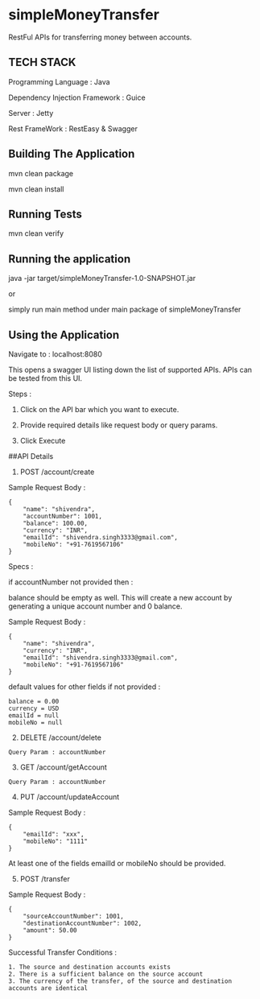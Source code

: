 # simpleMoneyTransfer

RestFul APIs for transferring money between accounts.

## TECH STACK

Programming Language : Java

Dependency Injection Framework : Guice

Server : Jetty

Rest FrameWork : RestEasy & Swagger

## Building The Application

mvn clean package

mvn clean install

## Running Tests

mvn clean verify

## Running the application

java -jar target/simpleMoneyTransfer-1.0-SNAPSHOT.jar

or

simply run main method under main package of simpleMoneyTransfer

## Using the Application

Navigate to : localhost:8080

This opens a swagger UI listing down the list of supported APIs.
APIs can be tested from this UI. 

Steps :
1. Click on the API bar which you want to execute.

2. Provide required details like request body or query params.

3. Click Execute


##API Details
1. POST /account/create

Sample Request Body : 
````
{
	"name": "shivendra",
	"accountNumber": 1001,
	"balance": 100.00,
	"currency": "INR",
	"emailId": "shivendra.singh3333@gmail.com",
	"mobileNo": "+91-7619567106"
}
````
Specs :

if accountNumber not provided then :

balance should be empty as well.
This will create a new account by generating a unique 
account number and 0 balance.

Sample Request Body :
````
{
	"name": "shivendra",
	"currency": "INR",
	"emailId": "shivendra.singh3333@gmail.com",
	"mobileNo": "+91-7619567106"
}
````

default values for other fields if not provided :
````
balance = 0.00
currency = USD
emailId = null
mobileNo = null
````

2. DELETE /account/delete

````
Query Param : accountNumber
````
3. GET /account​/getAccount

````
Query Param : accountNumber
````
4. PUT /account/updateAccount

Sample Request Body : 
````
{
	"emailId": "xxx",
	"mobileNo": "1111"
}
````
At least one of the fields emailId or mobileNo should be provided.

5. POST /transfer

Sample Request Body :
````
{
	"sourceAccountNumber": 1001,
	"destinationAccountNumber": 1002,
	"amount": 50.00
}
````
Successful Transfer Conditions :
````
1. The source and destination accounts exists
2. There is a sufficient balance on the source account
3. The currency of the transfer, of the source and destination accounts are identical
````